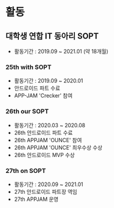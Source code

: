 # 활동

## 대학생 연합 IT 동아리 **SOPT**
- 활동기간 : 2019.09 ~ 2021.01 (약 18개월)

### 25th with SOPT
- 활동기간 : 2019.09 ~ 2020.01
- 안드로이드 파트 수료
- APP-JAM 'Crecker' 참여

### 26th our SOPT
- 활동기간 : 2020.03 ~ 2020.08
- 26th 안드로이드 파트 수료
- 26th APPJAM 'OUNCE' 참여
- 26th APPJAM 'OUNCE' 최우수상 수상
- 26th 안드로이드 MVP 수상

### 27th on SOPT
- 활동기간 : 2020.09 ~ 2021.01
- 27th 안드로이드 파트장 역임
- 27th APPJAM 운영